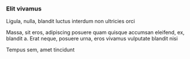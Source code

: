 ### Elit vivamus

Ligula, nulla, blandit luctus interdum non ultricies orci

Massa, sit eros, adipiscing posuere quam quisque accumsan eleifend, ex, blandit a. Erat neque, posuere urna, eros vivamus vulputate blandit nisi

Tempus sem, amet tincidunt


